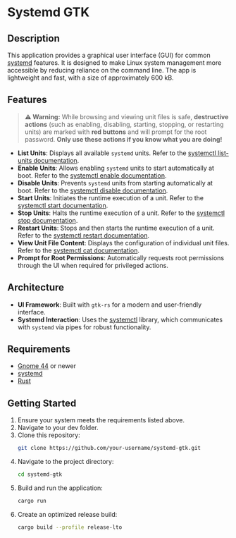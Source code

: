 # Systemd GTK

## Description

This application provides a graphical user interface (GUI) for common [systemd](https://systemd.io/) features.
It is designed to make Linux system management more accessible by reducing reliance on the command line.
The app is lightweight and fast, with a size of approximately 600 kB.

## Features

> **⚠️ Warning:** While browsing and viewing unit files is safe, **destructive actions** (such as enabling, disabling,
> starting, stopping, or restarting units) are marked with **red buttons** and will prompt for the root password. **Only
use these actions if you know what you are doing!**

- **List Units**: Displays all available `systemd` units. Refer to
  the [systemctl list-units documentation](https://www.freedesktop.org/software/systemd/man/systemctl.html#list-units).
- **Enable Units**: Allows enabling `systemd` units to start automatically at boot. Refer to
  the [systemctl enable documentation](https://www.freedesktop.org/software/systemd/man/systemctl.html#enable%20NAME...).
- **Disable Units**: Prevents `systemd` units from starting automatically at boot. Refer to
  the [systemctl disable documentation](https://www.freedesktop.org/software/systemd/man/systemctl.html#disable%20NAME...).
- **Start Units**: Initiates the runtime execution of a unit. Refer to
  the [systemctl start documentation](https://www.freedesktop.org/software/systemd/man/systemctl.html#start%20NAME...).
- **Stop Units**: Halts the runtime execution of a unit. Refer to
  the [systemctl stop documentation](https://www.freedesktop.org/software/systemd/man/systemctl.html#stop%20NAME...).
- **Restart Units**: Stops and then starts the runtime execution of a unit. Refer to
  the [systemctl restart documentation](https://www.freedesktop.org/software/systemd/man/systemctl.html#restart%20NAME...).
- **View Unit File Content**: Displays the configuration of individual unit files. Refer to
  the [systemctl cat documentation](https://www.freedesktop.org/software/systemd/man/systemctl.html#cat%20NAME...).
- **Prompt for Root Permissions**: Automatically requests root permissions through the UI when required for privileged
  actions.

## Architecture

- **UI Framework**: Built with `gtk-rs` for a modern and user-friendly interface.
- **Systemd Interaction**: Uses the [systemctl](https://github.com/gwbres/systemctl) library, which communicates with
  `systemd` via pipes for robust
  functionality.

## Requirements

- [Gnome 44](https://www.gnome.org/) or newer
- [systemd](https://github.com/systemd/systemd)
- [Rust](https://www.rust-lang.org/tools/install)

## Getting Started

1. Ensure your system meets the requirements listed above.
2. Navigate to your dev folder.
3. Clone this repository:
   ```bash
   git clone https://github.com/your-username/systemd-gtk.git
4. Navigate to the project directory:
   ```bash
   cd systemd-gtk
5. Build and run the application:
   ```bash
   cargo run
6. Create an optimized release build:
   ```bash
   cargo build --profile release-lto